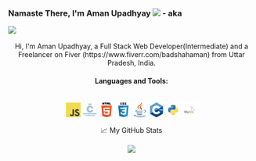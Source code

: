 ### Namaste There, I'm Aman Upadhyay <img src="https://media.giphy.com/media/hvRJCLFzcasrR4ia7z/giphy.gif" width="25px"> - aka 
<img src="asset/profile.gif">

<center>
<p>Hi, I'm Aman Upadhyay, a Full Stack Web Developer(Intermediate) and a Freelancer on Fiver (https://www.fiverr.com/badshahaman) from Uttar Pradesh, India.</p>
<p>
  
#### Languages and Tools: 
<br>
<code><img height="30" src="https://raw.githubusercontent.com/github/explore/80688e429a7d4ef2fca1e82350fe8e3517d3494d/topics/javascript/javascript.png"></code>
<code><img height="30" src="https://raw.githubusercontent.com/github/explore/80688e429a7d4ef2fca1e82350fe8e3517d3494d/topics/c/c.png"></code>
<code><img height="30" src="https://raw.githubusercontent.com/github/explore/80688e429a7d4ef2fca1e82350fe8e3517d3494d/topics/html/html.png"></code>
<code><img height="30" src="https://raw.githubusercontent.com/github/explore/5c058a388828bb5fde0bcafd4bc867b5bb3f26f3/topics/css/css.png"></code>
<code><img height="30" src="https://raw.githubusercontent.com/github/explore/80688e429a7d4ef2fca1e82350fe8e3517d3494d/topics/java/java.png"></code>
<code><img height="30" src="https://raw.githubusercontent.com/github/explore/80688e429a7d4ef2fca1e82350fe8e3517d3494d/topics/cpp/cpp.png"></code>
<code><img height="30" src="https://raw.githubusercontent.com/github/explore/80688e429a7d4ef2fca1e82350fe8e3517d3494d/topics/python/python.png"></code>
<code><img height="30" src="https://raw.githubusercontent.com/github/explore/80688e429a7d4ef2fca1e82350fe8e3517d3494d/topics/mysql/mysql.png"></code>
</p>

📈 My GitHub Stats <br>

<img align="center" src="https://github-readme-stats.vercel.app/api?username=B4DSH4H-AMAN&show_icons=true&theme=cobalt" />

</center>
